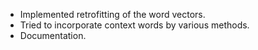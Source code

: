 - Implemented retrofitting of the word vectors.
- Tried to incorporate context words by various methods.
- Documentation.